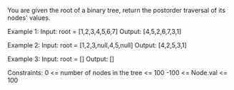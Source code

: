 You are given the root of a binary tree, return the postorder traversal of its nodes' values.

Example 1:
Input: root = [1,2,3,4,5,6,7]
Output: [4,5,2,6,7,3,1]

Example 2:
Input: root = [1,2,3,null,4,5,null]
Output: [4,2,5,3,1]

Example 3:
Input: root = []
Output: []

Constraints:
0 <= number of nodes in the tree <= 100
-100 <= Node.val <= 100